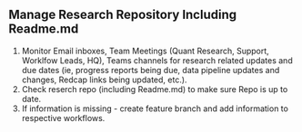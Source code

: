 ## Manage Research Repository Including Readme.md

1. Monitor Email inboxes, Team Meetings (Quant Research, Support, Worklfow Leads, HQ), Teams channels for research related updates and due dates (ie, progress reports being due, data pipeline updates and changes, Redcap links being updated, etc.).
2. Check reserch repo (including Readme.md) to make sure Repo is up to date.
3. If information is missing - create feature branch and add information to respective workflows. 
